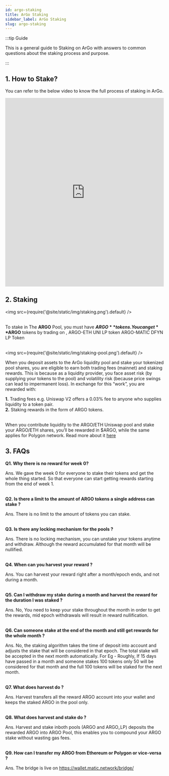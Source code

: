 ```yaml
---
id: argo-staking
title: ArGo Staking
sidebar_label: ArGo Staking
slug: argo-staking
---
```


:::tip Guide

This is a general guide to Staking on ArGo with answers to common questions about the staking process and purpose.

:::

## 1. How to Stake?

You can refer to the below video to know the full process of staking in ArGo.

<iframe src="https://player.vimeo.com/video/580791972" width="100%" height="600" frameborder="0" allow="autoplay; fullscreen; picture-in-picture" allowfullscreen></iframe>

## 2. Staking

<img src={require('@site/static/img/staking.png').default} /> <br/><br/>

To stake in The **ARGO** Pool, you must have **$ARGO** tokens. You can get **$ARGO** tokens by trading on , ARGO-ETH UNI LP token ARGO-MATIC DFYN LP Token <br/><br/>

<img src={require('@site/static/img/staking-pool.png').default} />

When you deposit assets to the ArGo liquidity pool and stake your tokenized pool shares, you are eligible to earn both trading fees (mainnet) and staking rewards. This is because as a liquidity provider, you face asset risk (by supplying your tokens to the pool) and volatility risk (because price swings can lead to impermanent loss). In exchange for this “work”, you are rewarded with:

<b>1.</b> Trading fees e.g. Uniswap V2 offers a 0.03% fee to anyone who supplies liquidity to a token pair. <br/>
<b>2.</b> Staking rewards in the form of ARGO tokens. <br/><br/>

When you contribute liquidity to the ARGO/ETH Uniswap pool and stake your ARGO/ETH shares, you’ll be rewarded in $ARGO, while the same applies for Polygon network.
Read more about it [here](https://argoapp.medium.com/argo-digest-15-e5c847a4d7dc)

## 3. FAQs

<b>Q1. Why there is no reward for week 0?</b><br/>

Ans. We gave the week 0 for everyone to stake their tokens and get the whole thing started. So that everyone can start getting rewards starting from the end of week 1.<br/><br/>

<b>Q2. Is there a limit to the amount of ARGO tokens a single address can stake ?</b><br/>

Ans. There is no limit to the amount of tokens you can stake. <br/><br/>

<b>Q3. Is there any locking mechanism for the pools ?</b><br/>

Ans. There is no locking mechanism, you can unstake your tokens anytime and withdraw. Although the reward accumulated for that month will be nullified. <br/><br/>

<b>Q4. When can you harvest your reward ?</b><br/>

Ans. You can harvest your reward right after a month/epoch ends, and not during a month. <br/><br/>

<b>Q5. Can I withdraw my stake during a month and harvest the reward for the duration I was staked ?</b><br/>

Ans. No, You need to keep your stake throughout the month in order to get the rewards, mid epoch withdrawals will result in reward nullification. <br/><br/>

<b>Q6. Can someone stake at the end of the month and still get rewards for the whole month ?</b><br/>

Ans. No, the staking algorithm takes the time of deposit into account and adjusts the stake that will be considered in that epoch. The total stake will be accepted in the next month automatically.
For Eg - Roughly, If 15 days have passed in a month and someone stakes 100 tokens only 50 will be considered for that month and the full 100 tokens will be staked for the next month. <br/><br/>

<b>Q7. What does harvest do ?</b><br/>

Ans. Harvest transfers all the reward ARGO account into your wallet and keeps the staked ARGO in the pool only. <br/><br/>

<b>Q8. What does harvest and stake do ?</b><br/>

Ans. Harvest and stake inboth pools (ARGO and ARGO_LP) deposits the rewarded ARGO into ARGO Pool, this enables you to compound your ARGO stake without wasting gas fees. <br/><br/>

<b>Q9. How can I transfer my ARGO from Ethereum or Polygon or vice-versa ?</b><br/>

Ans. The bridge is live on https://wallet.matic.network/bridge/ <br/><br/>

